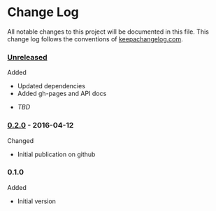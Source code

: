 # Change Log

All notable changes to this project will be documented in this file. This change log follows the conventions of [keepachangelog.com](http://keepachangelog.com/).

### [Unreleased]

Added
* Updated dependencies
* Added gh-pages and API docs
- *TBD*

### [0.2.0] - 2016-04-12

Changed
* Initial publication on github

### 0.1.0

Added
*  Initial version

[0.2.0]: https://github.com/dollabs/webkeys/compare/0.1.0...0.2.0
[Unreleased]: https://github.com/dollabs/webkeys/compare/0.2.0...HEAD
